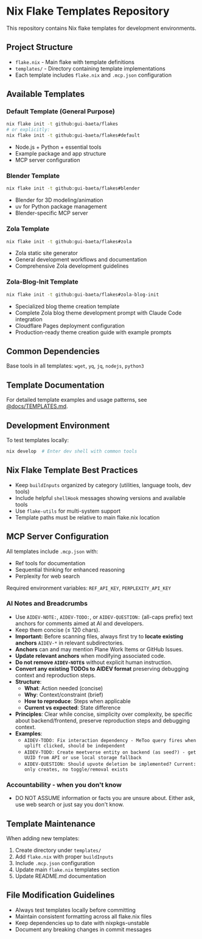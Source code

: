 # Nix Flake Templates Repository

This repository contains Nix flake templates for development environments.

## Project Structure

- `flake.nix` - Main flake with template definitions
- `templates/` - Directory containing template implementations
- Each template includes `flake.nix` and `.mcp.json` configuration

## Available Templates

### Default Template (General Purpose)
```bash
nix flake init -t github:gui-baeta/flakes
# or explicitly:
nix flake init -t github:gui-baeta/flakes#default
```
- Node.js + Python + essential tools
- Example package and app structure
- MCP server configuration

### Blender Template
```bash
nix flake init -t github:gui-baeta/flakes#blender
```
- Blender for 3D modeling/animation
- uv for Python package management
- Blender-specific MCP server

### Zola Template
```bash
nix flake init -t github:gui-baeta/flakes#zola
```
- Zola static site generator
- General development workflows and documentation
- Comprehensive Zola development guidelines

### Zola-Blog-Init Template
```bash
nix flake init -t github:gui-baeta/flakes#zola-blog-init
```
- Specialized blog theme creation template
- Complete Zola blog theme development prompt with Claude Code integration
- Cloudflare Pages deployment configuration
- Production-ready theme creation guide with example prompts

## Common Dependencies

Base tools in all templates: `wget`, `yq`, `jq`, `nodejs`, `python3`

## Template Documentation

For detailed template examples and usage patterns, see [@docs/TEMPLATES.md](docs/TEMPLATES.md).

## Development Environment

To test templates locally:
```bash
nix develop  # Enter dev shell with common tools
```

## Nix Flake Template Best Practices

- Keep `buildInputs` organized by category (utilities, language tools, dev tools)
- Include helpful `shellHook` messages showing versions and available tools
- Use `flake-utils` for multi-system support
- Template paths must be relative to main flake.nix location

## MCP Server Configuration

All templates include `.mcp.json` with:
- Ref tools for documentation
- Sequential thinking for enhanced reasoning
- Perplexity for web search

Required environment variables: `REF_API_KEY`, `PERPLEXITY_API_KEY`

### AI Notes and Breadcrumbs

- Use `AIDEV-NOTE:`, `AIDEV-TODO:`, or `AIDEV-QUESTION:` (all-caps prefix) text anchors for comments aimed at AI and developers.
- Keep them concise (≤ 120 chars).
- **Important:** Before scanning files, always first try to **locate existing anchors** `AIDEV-*` in relevant subdirectories.
- **Anchors** can and may mention Plane Work Items or GitHub Issues.
- **Update relevant anchors** when modifying associated code.
- **Do not remove `AIDEV-NOTE`s** without explicit human instruction.
- **Convert any existing TODOs to AIDEV format** preserving debugging context and reproduction steps.
- **Structure**:
  - **What**: Action needed (concise)
  - **Why**: Context/constraint (brief)
  - **How to reproduce**: Steps when applicable
  - **Current vs expected**: State difference
- **Principles**: Clear while concise, simplicity over complexity, be specific about backend/frontend, preserve reproduction steps and debugging context.
- **Examples**:
  - `AIDEV-TODO: Fix interaction dependency - MeToo query fires when uplift clicked, should be independent`
  - `AIDEV-TODO: Create meetverse entity on backend (as seed?) - get UUID from API or use local storage fallback`
  - `AIDEV-QUESTION: Should upvote deletion be implemented? Current: only creates, no toggle/removal exists`

### Accountability - when you don't know

- DO NOT ASSUME information or facts you are unsure about. Either ask, use web search or just say you don't know.

## Template Maintenance

When adding new templates:
1. Create directory under `templates/`
2. Add `flake.nix` with proper `buildInputs`
3. Include `.mcp.json` configuration
4. Update main `flake.nix` templates section
5. Update README.md documentation

## File Modification Guidelines

- Always test templates locally before committing
- Maintain consistent formatting across all flake.nix files
- Keep dependencies up to date with nixpkgs-unstable
- Document any breaking changes in commit messages
